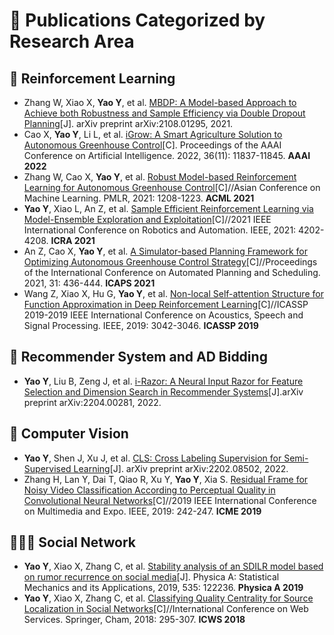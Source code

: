 
# 📝 Publications Categorized by Research Area

## 🤖 Reinforcement Learning
- Zhang W, Xiao X,  **Yao Y**, et al. [MBDP: A Model-based Approach to Achieve both Robustness and Sample Efficiency via Double Dropout Planning]()[J]. arXiv preprint arXiv:2108.01295, 2021.
- Cao X, **Yao Y**, Li L, et al. [iGrow: A Smart Agriculture Solution to Autonomous Greenhouse Control](https://ojs.aaai.org/index.php/AAAI/article/view/21440)[C]. Proceedings of the AAAI Conference on Artificial Intelligence. 2022, 36(11): 11837-11845. **AAAI 2022** 
- Zhang W, Cao X,  **Yao Y**, et al. [Robust Model-based Reinforcement Learning for Autonomous Greenhouse Control](https://proceedings.mlr.press/v157/zhang21e.html)[C]//Asian Conference on Machine Learning. PMLR, 2021: 1208-1223.  **ACML 2021** 
- **Yao Y**, Xiao L, An Z, et al. [Sample Efficient Reinforcement Learning via Model-Ensemble Exploration and Exploitation](https://arxiv.org/abs/2107.01825)[C]//2021 IEEE International Conference on Robotics and Automation. IEEE, 2021: 4202-4208. **ICRA 2021** 
- An Z, Cao X, **Yao Y**, et al. [A Simulator-based Planning Framework for Optimizing Autonomous Greenhouse Control Strategy](https://ojs.aaai.org/index.php/ICAPS/article/view/15989)[C]//Proceedings of the International Conference on Automated Planning and Scheduling. 2021, 31: 436-444. **ICAPS 2021** 
- Wang Z, Xiao X, Hu G, **Yao Y**, et al. [Non-local Self-attention Structure for Function Approximation in Deep Reinforcement Learning](https://ieeexplore.ieee.org/abstract/document/8682832/)[C]//ICASSP 2019-2019 IEEE International Conference on Acoustics, Speech and Signal Processing. IEEE, 2019: 3042-3046. **ICASSP 2019** 


## 💸 Recommender System and AD Bidding 
- **Yao Y**, Liu B, Zeng J, et al. [i-Razor: A Neural Input Razor for Feature Selection and Dimension Search in Recommender Systems](https://arxiv.org/abs/2204.00281)[J].arXiv preprint arXiv:2204.00281, 2022.



## 🎥 Computer Vision 
- **Yao Y**, Shen J, Xu J, et al. [CLS: Cross Labeling Supervision for Semi-Supervised Learning](https://arxiv.org/abs/2202.08502)[J]. arXiv preprint arXiv:2202.08502, 2022.
- Zhang H, Lan Y, Dai T, Qiao R, Xu Y, **Yao Y**, Xia S. [Residual Frame for Noisy Video Classification According to Perceptual Quality in Convolutional Neural Networks](https://ieeexplore.ieee.org/abstract/document/8784861)[C]//2019 IEEE International Conference on Multimedia and Expo. IEEE, 2019: 242-247. **ICME 2019**


## 🧑‍🤝‍🧑 Social Network 
- **Yao Y**, Xiao X, Zhang C, et al. [Stability analysis of an SDILR model based on rumor recurrence on social media](https://www.sciencedirect.com/science/article/abs/pii/S037843711931297X)[J]. Physica A: Statistical Mechanics and its Applications, 2019, 535: 122236. **Physica A 2019** 
- **Yao Y**, Xiao X, Zhang C, et al. [Classifying Quality Centrality for Source Localization in Social Networks](https://link.springer.com/chapter/10.1007/978-3-319-94289-6_19)[C]//International Conference on Web Services. Springer, Cham, 2018: 295-307. **ICWS 2018**
